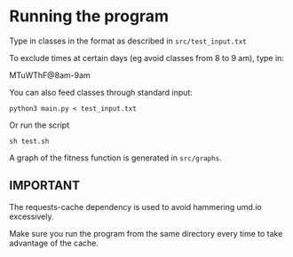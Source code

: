 # Running the program

Type in classes in the format as described in `src/test_input.txt`

To exclude times at certain days (eg avoid classes from 8 to 9 am), type in:

MTuWThF@8am-9am

You can also feed classes through standard input:

`python3 main.py < test_input.txt`

Or run the script

`sh test.sh`

A graph of the fitness function is generated in `src/graphs`.

## IMPORTANT

The requests-cache dependency is used to avoid hammering umd.io excessively.

Make sure you run the program from the same directory every time to take advantage of the cache.

